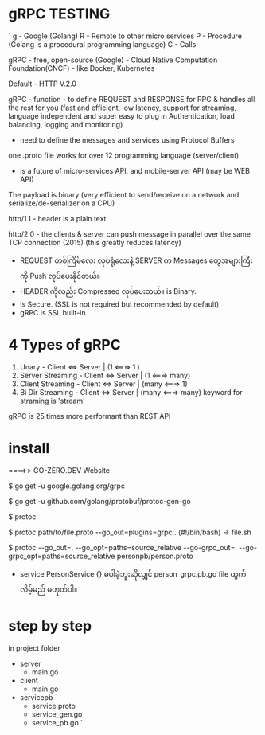 # gRPC TESTING

`
g - Google (Golang)
R - Remote to other micro services
P - Procedure (Golang is a procedural programming language)
C - Calls 

gRPC - free, open-source (Google) - Cloud Native Computation Foundation(CNCF) - like Docker, Kubernetes

Default - HTTP V.2.0

gRPC - function - to define REQUEST and RESPONSE for RPC & handles all the rest for you
(fast and efficient, low latency, support for streaming, language independent and super easy to plug in Authentication, load balancing, logging and monitoring)

- need to define the messages and services using Protocol Buffers

one .proto file works for over 12 programming language (server/client)

- is a future of micro-services API, and mobile-server API (may be WEB API) 

The payload is binary (very efficient to send/receive on a network and serialize/de-serializer on a CPU)

http/1.1 - header is a plain text

http/2.0 - the clients & server can push message in parallel over the same TCP connection (2015)
(this greatly reduces latency)
 - REQUEST တစ်ကြိမ်လေး လုပ်ရုံလေးနဲ့ SERVER က Messages တွေအများကြီးကို Push လုပ်ပေးနိုင်တယ်။
 - HEADER ကိုလည်း Compressed လုပ်ပေးတယ်။ is Binary. 
  - is Secure. (SSL is not required but recommended by default)
 - gRPC is SSL built-in

 4 Types of gRPC
 ===============
1. Unary 			- Client <=> Server | (1 <===> 1 ) 
2. Server Streaming	- Client <=> Server | (1 <===> many)
3. Client Streaming	- Client <=> Server | (many <===> 1)
4. Bi Dir Streaming	- Client <=> Server | (many <===> many)
keyword for straming is 'stream'

gRPC is 25 times more performant than REST API

install
======

====>> GO-ZERO.DEV Website 

$ go get -u google.golang.org/grpc

$ go get -u github.com/golang/protobuf/protoc-gen-go

$ protoc

$ protoc path/to/file.proto --go_out=plugins=grpc:.
(#!/bin/bash) -> file.sh

$ protoc --go_out=. --go_opt=paths=source_relative --go-grpc_out=. --go-grpc_opt=paths=source_relative personpb/person.proto

 - service PersonService {} မပါခဲ့ဘူးဆိုလျှင် person_grpc.pb.go file ထွက်လိမ့်မည် မဟုတ်ပါ။

step by step
===========
in project folder
- server
   - main.go
- client
   - main.go
- servicepb
   - service.proto
   - service_gen.go
   - service_pb.go 
`